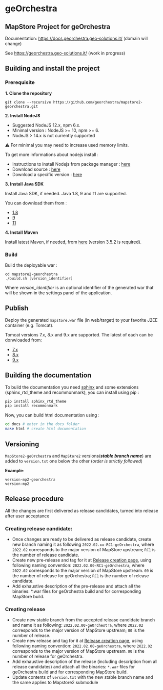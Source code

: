 # geOrchestra


## MapStore Project for geOrchestra

Documentation: https://docs.georchestra.geo-solutions.it/ (domain will change)

See https://georchestra.geo-solutions.it/ (work in progress)

## Building and install the project

### Prerequisite 

**1. Clone the repository**

`git clone --recursive https://github.com/georchestra/mapstore2-georchestra.git`

**2. Install NodeJS**

* Suggested NodeJS 12.x, npm 6.x.
* Minimal version : NodeJS >= 10, npm >= 6. 
* NodeJS > 14.x is not currently supported

:warning: For minimal you may need to increase used memory limits.

To get more informations about nodejs install :

* Instructions to install Nodejs from package manager : [here](https://nodejs.org/en/download/package-manager/)
* Download source : [here](https://nodejs.org/en/download/)
* Download a specific version : [here](https://nodejs.org/dist/)

**3. Install Java SDK**

Install Java SDK, if needed. Java 1.8, 9 and 11 are supported.

You can download them from :

* [1.8](https://www.oracle.com/technetwork/java/javase/downloads/jdk8-downloads-2133151.html)
* [9](https://www.oracle.com/technetwork/java/javase/downloads/java-archive-javase9-3934878.html)
* [11](https://www.oracle.com/technetwork/java/javase/downloads/java-archive-javase11-5116896.html)

**4. Install Maven**

Install latest Maven, if needed, from [here](https://maven.apache.org/download.cgi) (version 3.5.2 is required).

### Build 

Build the deployable war :

```
cd mapstore2-georchestra
./build.sh [version_identifier]
```

Where *version_identifier* is an optional identifier of the generated war that will be shown in the settings panel of the application.

## Publish

Deploy the generated `mapstore.war` file (in web/target) to your favorite J2EE container (e.g. Tomcat).

Tomcat versions 7.x, 8.x and 9.x are supported.
The latest of each can be donwloaded from:

* [7.x](https://tomcat.apache.org/download-70.cgi)
* [8.x](https://tomcat.apache.org/download-80.cgi)
* [9.x](https://tomcat.apache.org/download-90.cgi)

## Building the documentation

To build the documentation you need [sphinx](https://www.sphinx-doc.org/en/master/usage/installation.html) and some extensions (sphinx_rtd_theme and recommonmark), you can install using pip :

```sh
pip install sphinx_rtd_theme
pip install recommonmark
```

Now, you can build html documentation using :

```sh
cd docs # enter in the docs folder
make html # create html documentation
```
## Versioning
`MapStore2-geOrchestra` and `MapStore2` versions(**_stable branch name_**) are added to `version.txt` one below the other (_order is strictly followed_)

**Example**:
```
version-mp2-georchestra
version-mp2
```

## Release procedure

All the changes are first delivered as release candidates, turned into release after user acceptance

### Creating release candidate:
- Once changes are ready to be delivered as release candidate, create new branch naming it as following `2022.02.xx-RC1-geOrchestra`,
where `2022.02` corresponds to the major version of MapStore upstream; `RC1` is the number of release candidate.
- Create new pre-release and tag for it at [Release creation page](https://github.com/georchestra/mapstore2-georchestra/releases/new),
using following naming convention: `2022.02.00-RC1-geOrchestra`, where `2022.02` corresponds to the major
version of MapStore upstream. `00` is the number of release for geOrchestra; `RC1` is the number of release candidate.
- Add exhaustive description of the pre-release and attach all the binaries: *.war files for geOrchestra build and for corresponding MapStore build.

### Creating release
- Create new stable branch from the accepted release candidate branch and name it as following: `2022.02.00-geOrchestra`,
where `2022.02` corresponds to the major version of MapStore upstream; `00` is the number of release.
- Create new release and tag for it at [Release creation page](https://github.com/georchestra/mapstore2-georchestra/releases/new),
using following naming convention: `2022.02.00-geOrchestra`, where `2022.02` corresponds to the major
version of MapStore upstream. `00` is the number of release for geOrchestra.
- Add exhaustive description of the release (including description from all release candidates) and attach all the binaries: `*.war` files for geOrchestra build and for corresponding MapStore build.
- Update contents of `version.txt` with the new stable branch name and the same applies to Mapstore2 submodule
